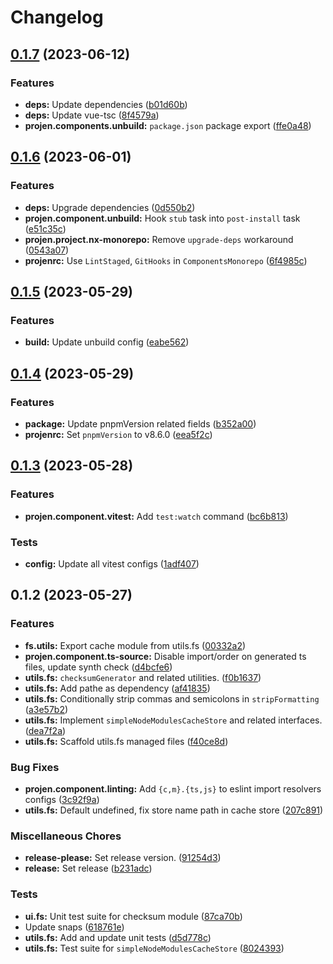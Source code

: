 # Changelog

## [0.1.7](https://github.com/ArroyoDev-LLC/components/compare/@arroyodev-llc/utils.fs-v0.1.6...@arroyodev-llc/utils.fs-v0.1.7) (2023-06-12)


### Features

* **deps:** Update dependencies ([b01d60b](https://github.com/ArroyoDev-LLC/components/commit/b01d60bbc0bbe8e70b3fa28e3064d5bddf885dc3))
* **deps:** Update vue-tsc ([8f4579a](https://github.com/ArroyoDev-LLC/components/commit/8f4579a17c29e9479a2e4702a4020ac032802a31))
* **projen.components.unbuild:** `package.json` package export ([ffe0a48](https://github.com/ArroyoDev-LLC/components/commit/ffe0a483f32585d1cb552c7c5d26f1a121e5c30d))

## [0.1.6](https://github.com/ArroyoDev-LLC/components/compare/@arroyodev-llc/utils.fs-v0.1.5...@arroyodev-llc/utils.fs-v0.1.6) (2023-06-01)


### Features

* **deps:** Upgrade dependencies ([0d550b2](https://github.com/ArroyoDev-LLC/components/commit/0d550b219e4fc4691e3b4aab7088a19148cc3deb))
* **projen.component.unbuild:** Hook `stub` task into `post-install` task ([e51c35c](https://github.com/ArroyoDev-LLC/components/commit/e51c35ce69749e33e469970e84fb86d3259c9434))
* **projen.project.nx-monorepo:** Remove `upgrade-deps` workaround ([0543a07](https://github.com/ArroyoDev-LLC/components/commit/0543a07658d8b4023809a1cb2f154ba8923e23f5))
* **projenrc:** Use `LintStaged`, `GitHooks` in `ComponentsMonorepo` ([6f4985c](https://github.com/ArroyoDev-LLC/components/commit/6f4985c01b6ed125698182dc7fccf377f93a33a7))

## [0.1.5](https://github.com/ArroyoDev-LLC/components/compare/@arroyodev-llc/utils.fs-v0.1.4...@arroyodev-llc/utils.fs-v0.1.5) (2023-05-29)


### Features

* **build:** Update unbuild config ([eabe562](https://github.com/ArroyoDev-LLC/components/commit/eabe562bea3f7592d1b95f8b8a5d479fa91dd53f))

## [0.1.4](https://github.com/ArroyoDev-LLC/components/compare/@arroyodev-llc/utils.fs-v0.1.3...@arroyodev-llc/utils.fs-v0.1.4) (2023-05-29)


### Features

* **package:** Update pnpmVersion related fields ([b352a00](https://github.com/ArroyoDev-LLC/components/commit/b352a00148ca0f7c3f5aa526de55f552b47c814b))
* **projenrc:** Set `pnpmVersion` to v8.6.0 ([eea5f2c](https://github.com/ArroyoDev-LLC/components/commit/eea5f2c3e3e6ac6f4fc72811c9b1751a297a48db))

## [0.1.3](https://github.com/ArroyoDev-LLC/components/compare/@arroyodev-llc/utils.fs-v0.1.2...@arroyodev-llc/utils.fs-v0.1.3) (2023-05-28)


### Features

* **projen.component.vitest:** Add `test:watch` command ([bc6b813](https://github.com/ArroyoDev-LLC/components/commit/bc6b8138d23ea50cb8e9d30f80f9fc311d179c22))


### Tests

* **config:** Update all vitest configs ([1adf407](https://github.com/ArroyoDev-LLC/components/commit/1adf407d8975ccbc1b132342065b3665d63679e2))

## 0.1.2 (2023-05-27)


### Features

* **fs.utils:** Export cache module from utils.fs ([00332a2](https://github.com/ArroyoDev-LLC/components/commit/00332a296c8c23931aeecb9b1ab30f98f2e29ff3))
* **projen.component.ts-source:** Disable import/order on generated ts files, update synth check ([d4bcfe6](https://github.com/ArroyoDev-LLC/components/commit/d4bcfe65ed9782b78ef6896f88271325a87682e5))
* **utils.fs:** `checksumGenerator` and related utilities. ([f0b1637](https://github.com/ArroyoDev-LLC/components/commit/f0b1637dc130d73778c4c06dd48740235d08f035))
* **utils.fs:** Add pathe as dependency ([af41835](https://github.com/ArroyoDev-LLC/components/commit/af41835901482c019f486667b7a5c530a0541bef))
* **utils.fs:** Conditionally strip commas and semicolons in `stripFormatting` ([a3e57b2](https://github.com/ArroyoDev-LLC/components/commit/a3e57b2b551122799355be4a805bde963d3468c3))
* **utils.fs:** Implement `simpleNodeModulesCacheStore` and related interfaces. ([dea7f2a](https://github.com/ArroyoDev-LLC/components/commit/dea7f2ab63b7a05aa473c9554e41a267b126cc4b))
* **utils.fs:** Scaffold utils.fs managed files ([f40ce8d](https://github.com/ArroyoDev-LLC/components/commit/f40ce8d4fcfecaf04628e225e1dc6d27d91edf71))


### Bug Fixes

* **projen.component.linting:** Add `{c,m}.{ts,js}` to eslint import resolvers configs ([3c92f9a](https://github.com/ArroyoDev-LLC/components/commit/3c92f9aa63b40b75356e4c5cde44de9825d7afc0))
* **utils.fs:** Default undefined, fix store name path in cache store ([207c891](https://github.com/ArroyoDev-LLC/components/commit/207c8912d5dee4b71bbaefbdb2c2b68fcfda59fc))


### Miscellaneous Chores

* **release-please:** Set release version. ([91254d3](https://github.com/ArroyoDev-LLC/components/commit/91254d37f198bb0d7366d786fa56a3266dac77d8))
* **release:** Set release ([b231adc](https://github.com/ArroyoDev-LLC/components/commit/b231adc5f371681d5e2b52358be34fa451fd69db))


### Tests

* **ui.fs:** Unit test suite for checksum module ([87ca70b](https://github.com/ArroyoDev-LLC/components/commit/87ca70bf979d7eadc9a45c071e2f59a05df4a1b4))
* Update snaps ([618761e](https://github.com/ArroyoDev-LLC/components/commit/618761e2e9a782305d6a0f096678e35647a71abb))
* **utils.fs:** Add and update unit tests ([d5d778c](https://github.com/ArroyoDev-LLC/components/commit/d5d778c83cfaa25c8067496074f4b0889e2d75fa))
* **utils.fs:** Test suite for `simpleNodeModulesCacheStore` ([8024393](https://github.com/ArroyoDev-LLC/components/commit/8024393bb564583ef47d1bf419d47c8ff849daf5))
